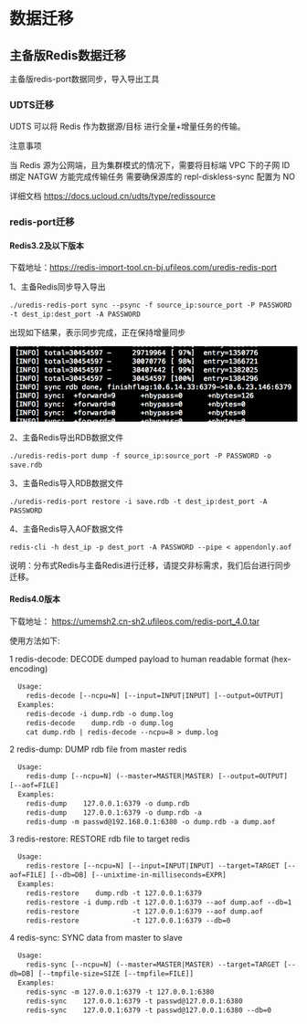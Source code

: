 # 数据迁移

## 主备版Redis数据迁移

主备版redis-port数据同步，导入导出工具

### UDTS迁移

UDTS 可以将 Redis 作为数据源/目标 进行全量+增量任务的传输。

注意事项

当 Redis 源为公网端，且为集群模式的情况下，需要将目标端 VPC 下的子网 ID 绑定 NATGW 方能完成传输任务
需要确保源库的 repl-diskless-sync 配置为 NO

详细文档 https://docs.ucloud.cn/udts/type/redissource

### redis-port迁移

#### Redis3.2及以下版本


下载地址：<https://redis-import-tool.cn-bj.ufileos.com/uredis-redis-port>

1、主备Redis同步导入导出

```
./uredis-redis-port sync --psync -f source_ip:source_port -P PASSWORD -t dest_ip:dest_port -A PASSWORD
```

出现如下结果，表示同步完成，正在保持增量同步

![image](/images/redis数据导入.png)

2、主备Redis导出RDB数据文件

```
./uredis-redis-port dump -f source_ip:source_port -P PASSWORD -o save.rdb
```

3、主备Redis导入RDB数据文件

```
./uredis-redis-port restore -i save.rdb -t dest_ip:dest_port -A PASSWORD
```

4、主备Redis导入AOF数据文件

```
redis-cli -h dest_ip -p dest_port -A PASSWORD --pipe < appendonly.aof
```

说明：分布式Redis与主备Redis进行迁移，请提交非标需求，我们后台进行同步迁移。

#### Redis4.0版本

下载地址： https://umemsh2.cn-sh2.ufileos.com/redis-port_4.0.tar

使用方法如下:

1  redis-decode: DECODE dumped payload to human readable format (hex-encoding)
``` 
  Usage:
    redis-decode [--ncpu=N] [--input=INPUT|INPUT] [--output=OUTPUT]
  Examples:
    redis-decode -i dump.rdb -o dump.log
    redis-decode    dump.rdb -o dump.log
    cat dump.rdb | redis-decode --ncpu=8 > dump.log
```
2  redis-dump: DUMP rdb file from master redis
```
  Usage:
    redis-dump [--ncpu=N] (--master=MASTER|MASTER) [--output=OUTPUT] [--aof=FILE]
  Examples:
    redis-dump    127.0.0.1:6379 -o dump.rdb
    redis-dump    127.0.0.1:6379 -o dump.rdb -a
    redis-dump -m passwd@192.168.0.1:6380 -o dump.rdb -a dump.aof
```
3  redis-restore: RESTORE rdb file to target redis
```
  Usage:
    redis-restore [--ncpu=N] [--input=INPUT|INPUT] --target=TARGET [--aof=FILE] [--db=DB] [--unixtime-in-milliseconds=EXPR] 
  Examples:
    redis-restore    dump.rdb -t 127.0.0.1:6379
    redis-restore -i dump.rdb -t 127.0.0.1:6379 --aof dump.aof --db=1
    redis-restore             -t 127.0.0.1:6379 --aof dump.aof
    redis-restore             -t 127.0.0.1:6379 --db=0
```
4  redis-sync: SYNC data from master to slave
```
  Usage:
    redis-sync [--ncpu=N] (--master=MASTER|MASTER) --target=TARGET [--db=DB] [--tmpfile-size=SIZE [--tmpfile=FILE]]
  Examples:
    redis-sync -m 127.0.0.1:6379 -t 127.0.0.1:6380
    redis-sync    127.0.0.1:6379 -t passwd@127.0.0.1:6380
    redis-sync    127.0.0.1:6379 -t passwd@127.0.0.1:6380 --db=0
```
